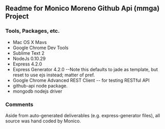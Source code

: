 ## Readme for Monico Moreno Github Api (mmga) Project


### Tools, Packages, etc.
* Mac OS X Mavs
* Google Chrome Dev Tools
* Sublime Text 2
* NodeJs 0.10.29
* Express 4.2.0
* Express Generator 4.2.0
  --Note this defaults to jade as template, but reset to use ejs instead; matter of pref.
* Google Chrome Advanced REST Client -- for testing RESTful API
* github-api node package.
* mongodb nodejs driver


### Comments
Aside from auto-generated deliverables (e.g. express-generator files), all source was hand coded by Monico.


